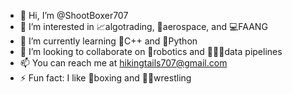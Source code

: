 - 👋 Hi, I’m @ShootBoxer707
- 👀 I’m interested in 📈algotrading, 🚀aerospace, and 💻FAANG
- 🌱 I’m currently learning 💽C++ and 🐍Python
- 💞️ I’m looking to collaborate on 🤖robotics and 👨🏼‍💻data pipelines
- 📫 You can reach me at hikingtails707@gmail.com 
- ⚡ Fun fact: I like 🥊boxing and 🤼‍♂️wrestling

<!---
ShootBoxer707/ShootBoxer707 is a ✨ special ✨ repository because its `README.md` (this file) appears on your GitHub profile.
You can click the Preview link to take a look at your changes.
--->
